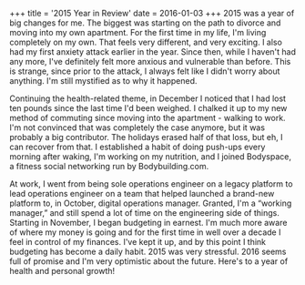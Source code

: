 +++
title = '2015 Year in Review'
date = 2016-01-03
+++
2015 was a year of big changes for me. The biggest was starting on the path to divorce and moving into my own apartment. For the first time in my life, I'm living completely on my own. That feels very different, and very exciting. I also had my first anxiety attack earlier in the year. Since then, while I haven't had any more, I've definitely felt more anxious and vulnerable than before. This is strange, since prior to the attack, I always felt like I didn't worry about anything. I'm still mystified as to why it happened.

Continuing the health-related theme, in December I noticed that I had lost ten pounds since the last time I'd been weighed. I chalked it up to my new method of commuting since moving into the apartment - walking to work. I'm not convinced that was completely the case anymore, but it was probably a big contributor. The holidays erased half of that loss, but eh, I can recover from that. I established a habit of doing push-ups every morning after waking, I'm working on my nutrition, and I joined Bodyspace, a fitness social networking run by Bodybuilding.com.

At work, I went from being sole operations engineer on a legacy platform to lead operations engineer on a team that helped launched a brand-new platform to, in October, digital operations manager. Granted, I'm a “working manager,” and still spend a lot of time on the engineering side of things. Starting in November, I began budgeting in earnest. I'm much more aware of where my money is going and for the first time in well over a decade I feel in control of my finances. I've kept it up, and by this point I think budgeting has become a daily habit. 2015 was very stressful. 2016 seems full of promise and I'm very optimistic about the future. Here's to a year of health and personal growth!
